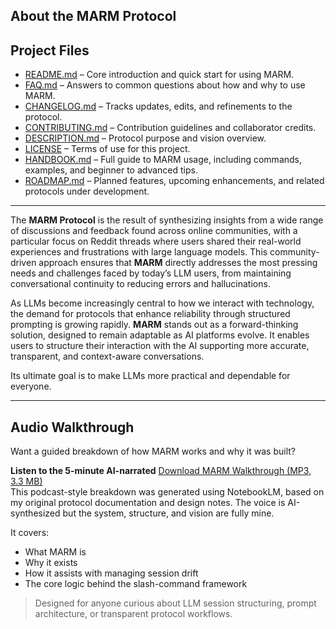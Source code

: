 ## About the MARM Protocol

## Project Files

- [README.md](README.md) – Core introduction and quick start for using MARM.  
- [FAQ.md](FAQ.md) – Answers to common questions about how and why to use MARM.  
- [CHANGELOG.md](CHANGELOG.md) – Tracks updates, edits, and refinements to the protocol.  
- [CONTRIBUTING.md](CONTRIBUTING.md) – Contribution guidelines and collaborator credits.  
- [DESCRIPTION.md](DESCRIPTION.md) – Protocol purpose and vision overview.  
- [LICENSE](LICENSE) – Terms of use for this project.
- [HANDBOOK.md](HANDBOOK.md) – Full guide to MARM usage, including commands, examples, and beginner to advanced tips.
- [ROADMAP.md](ROADMAP.md) – Planned features, upcoming enhancements, and related protocols under development.

---

The **MARM Protocol** is the result of synthesizing insights from a wide range of discussions and feedback found across online communities, with a particular focus on Reddit threads where users shared their real-world experiences and frustrations with large language models. This community-driven approach ensures that **MARM** directly addresses the most pressing needs and challenges faced by today’s LLM users, from maintaining conversational continuity to reducing errors and hallucinations.

As LLMs become increasingly central to how we interact with technology, the demand for protocols that enhance reliability through structured prompting is growing rapidly. **MARM** stands out as a forward-thinking solution, designed to remain adaptable as AI platforms evolve. It enables users to structure their interaction with the AI supporting more accurate, transparent, and context-aware conversations.

Its ultimate goal is to make LLMs more practical and dependable for everyone.

---

## Audio Walkthrough

Want a guided breakdown of how MARM works and why it was built?

**Listen to the 5-minute AI-narrated** [Download MARM Walkthrough (MP3, 3.3 MB)](media/media_MARM_Audio_Walkthrough.mp3)     
This podcast-style breakdown was generated using NotebookLM, based on my original protocol documentation and design notes. The voice is AI-synthesized but the system, structure, and vision are fully mine.

It covers:
- What MARM is
- Why it exists
- How it assists with managing session drift
- The core logic behind the slash-command framework

> Designed for anyone curious about LLM  session structuring, prompt architecture, or transparent protocol workflows.

